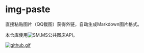 # img-paste

直接粘贴图片（QQ截图）获得外链，自动生成Markdown图片格式。

本仓库使用![SM.MS](https://sm.ms/)公共图床API。

[![github.gif](https://i.loli.net/2018/12/31/5c29a6b70210c.gif)](https://i.loli.net/2018/12/31/5c29a6b70210c.gif)
